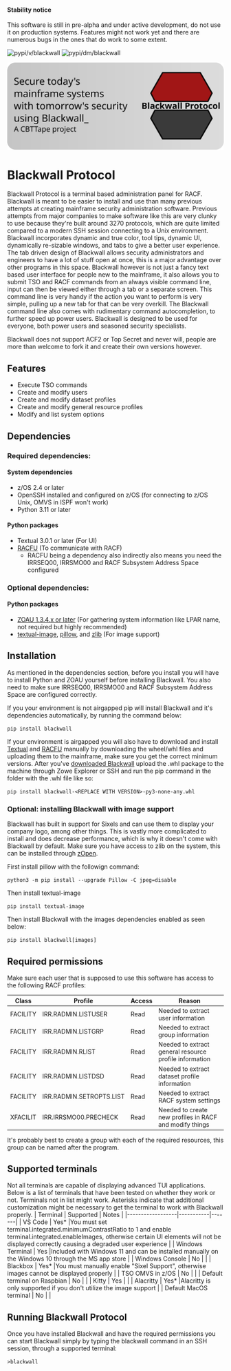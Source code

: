 #### Stability notice
This software is still in pre-alpha and under active development, do not use it on production systems. Features might not work yet and there are numerous bugs in the ones that do work to some extent.

![pypi/v/blackwall](https://badgen.net/pypi/v/blackwall) ![pypi/dm/blackwall](https://badgen.net/pypi/dm/blackwall) 

![Blackwall Logo](blackwall_banner.svg)
# Blackwall Protocol
Blackwall Protocol is a terminal based administration panel for RACF. Blackwall is meant to be easier to install and use than many previous attempts at creating mainframe security administration software. Previous attempts from major companies to make software like this are very clunky to use because they're built around 3270 protocols, which are quite limited compared to a modern SSH session connecting to a Unix environment. Blackwall incorporates dynamic and true color, tool tips, dynamic UI, dynamically re-sizable windows, and tabs to give a better user experience. The tab driven design of Blackwall allows security administrators and engineers to have a lot of stuff open at once, this is a major advantage over other programs in this space. Blackwall however is not just a fancy text based user interface for people new to the mainframe, it also allows you to submit TSO and RACF commands from an always visible command line, input can then be viewed either through a tab or a separate screen. This command line is very handy if the action you want to perform is very simple, pulling up a new tab for that can be very overkill. The Blackwall command line also comes with rudimentary command autocompletion, to further speed up power users. Blackwall is designed to be used for everyone, both power users and seasoned security specialists.

Blackwall does not support ACF2 or Top Secret and never will, people are more than welcome to fork it and create their own versions however.

## Features
- Execute TSO commands
- Create and modify users
- Create and modify dataset profiles
- Create and modify general resource profiles
- Modify and list system options

## Dependencies
### Required dependencies:
#### System dependencies
- z/OS 2.4 or later
- OpenSSH installed and configured on z/OS (for connecting to z/OS Unix, OMVS in ISPF won't work)
- Python 3.11 or later
#### Python packages
- Textual 3.0.1 or later (For UI)
- [RACFU](https://github.com/ambitus/racfu) (To communicate with RACF)
  - RACFU being a dependency also indirectly also means you need the IRRSEQ00, IRRSMO00 and RACF Subsystem Address Space configured

### Optional dependencies:
#### Python packages
- [ZOAU 1.3.4.x or later](https://www.ibm.com/docs/en/zoau/1.3.x) (For gathering system information like LPAR name, not required but highly recommended)
- [textual-image](https://github.com/lnqs/textual-image), [pillow](https://github.com/python-pillow/Pillow), and [zlib](https://github.com/zopencommunity/zlibport) (For image support)

## Installation
As mentioned in the dependencies section, before you install you will have to install Python and ZOAU yourself before installing Blackwall. You also need to make sure IRRSEQ00, IRRSMO00 and RACF Subsystem Address Space are configured correctly. 

If you your environment is not airgapped pip will install Blackwall and it's dependencies automatically, by running the command below:
```
pip install blackwall
```
If your environment is airgapped you will also have to download and install [Textual](https://pypi.org/project/textual/) and [RACFU](https://pypi.org/project/racfu/) manually by downloading the wheel/whl files and uploading them to the mainframe, make sure you get the correct minimum versions.
After you've [downloaded Blackwall](https://pypi.org/project/blackwall/) upload the .whl package to the machine through Zowe Explorer or SSH and run the pip command in the folder with the .whl file like so:
```
pip install blackwall-<REPLACE WITH VERSION>-py3-none-any.whl 
```

### Optional: installing Blackwall with image support
Blackwall has built in support for Sixels and can use them to display your company logo, among other things. This is vastly more complicated to install and does decrease performance, which is why it doesn't come with Blackwall by default. Make sure you have access to zlib on the system, this can be installed through [zOpen](https://zopen.community). 

First install pillow with the followign command:
```
python3 -m pip install --upgrade Pillow -C jpeg=disable
```
Then install textual-image
```
pip install textual-image
```
Then install Blackwall with the images dependencies enabled as seen below:
```
pip install blackwall[images]
```

## Required permissions
Make sure each user that is supposed to use this software has access to the following RACF profiles:

| Class    | Profile             | Access | Reason |
|----------|---------------------|--------|--------|
| FACILITY |IRR.RADMIN.LISTUSER | Read   |Needed to extract user information       |
| FACILITY |IRR.RADMIN.LISTGRP  | Read   |Needed to extract group information       |
| FACILITY |IRR.RADMIN.RLIST    | Read   |Needed to extract general resource profile information       |
| FACILITY |IRR.RADMIN.LISTDSD   | Read   |Needed to extract dataset profile information     |
| FACILITY |IRR.RADMIN.SETROPTS.LIST | Read   |Needed to extract RACF system settings     |
| XFACILIT |IRR.IRRSMO00.PRECHECK    | Read   |Needed to create new profiles in RACF and modify things     |

It's probably best to create a group with each of the required resources, this group can be named after the program.

## Supported terminals
Not all terminals are capable of displaying advanced TUI applications. Below is a list of terminals that have been tested on whether they work or not. Terminals not in list might work. Asterisks indicate that additional customization might be necessary to get the terminal to work with Blackwall properly.
| Terminal         | Supported | Notes |
|------------------|-----------|-------|
| VS Code          | Yes*          |You must set terminal.integrated.minimumContrastRatio to 1 and enable terminal.integrated.enableImages, otherwise certain UI elements will not be displayed correctly causing a degraded user experience       |
| Windows Terminal | Yes          |Included with Windows 11 and can be installed manually on the Windows 10 through the MS app store       |
| Windows Console | No          |       |
| Blackbox         | Yes*          |You must manually enable "Sixel Support", otherwise images cannot be displayed properly       |
| TSO OMVS in z/OS | No          |       |
| Default terminal on Raspbian | No          |       |
| Kitty | Yes          |       |
| Alacritty | Yes*          |Alacritty is only supported if you don't utilize the image support       |
| Default MacOS terminal | No          |    | 

## Running Blackwall Protocol
Once you have installed Blackwall and have the required permissions you can start Blackwall simply by typing the blackwall command in an SSH session, through a supported terminal:
```
>blackwall
```
